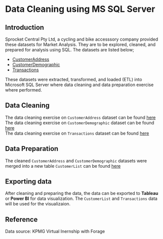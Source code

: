 # Data Cleaning using MS SQL Server
## Introduction
Sprocket Central Pty Ltd, a cycling and bike accesssory company provided these datasets for Market Analysis. They are to be explored, cleaned, and prepared for analysis using SQL.
The datasets are listed below;
* [CustomerAddress](https://docs.google.com/spreadsheets/d/1Cff4L3xMMTV81fiwSbDP2QcmhQ2AfpuP/edit?usp=sharing&ouid=110296809348029147838&rtpof=true&sd=true)
* [CustomerDemographic](https://docs.google.com/spreadsheets/d/148q6XUbBnq7bNoH-x3MztBWlYrgpgEK9/edit?usp=sharing&ouid=110296809348029147838&rtpof=true&sd=true)
* [Transactions](https://docs.google.com/spreadsheets/d/1TsszvsXnZa4_gLA9I9XytwmjwimbnmOa/edit?usp=sharing&ouid=110296809348029147838&rtpof=true&sd=true)

These datasets were extracted, transformed, and loaded (ETL) into Microsoft SQL Server where data cleaning and data preparation exercise where performed.

## Data Cleaning
The data cleaning exercise on `CustomerAddress` dataset can be found [here](https://github.com/Josiahgare/Data-Analyst-Portfolio/blob/main/Data%20Cleaning%20with%20SQL/CustomerAddress.sql)  
The data cleaning exercise on `CustomerDemographic` dataset can be found [here](https://github.com/josiahgare/Data-Analyst-Portfolio/blob/main/Data%20Cleaning%20with%20SQL/CustomerDemographic.sql)  
The data cleaning exercise on `Transactions` dataset can be found [here](https://github.com/josiahgare/Data-Analyst-Portfolio/blob/main/Data%20Cleaning%20with%20SQL/Transactions.sql)  

## Data Preparation
The cleaned `CustomerAddress` and `CustomerDemographic` datasets were merged into a new table `CustomerList` can be found 
[here](https://github.com/josiahgare/Data-Analyst-Portfolio/blob/main/Data%20Cleaning%20with%20SQL/CustomerAddress.sql)  

## Exporting data
After cleaning and preparing the data, the data can be exported to **Tableau** or **Power BI** for data visualization. 
The `CustomerList` and `Transactions` data will be used for the visualizaion.

## Reference
Data source: KPMG Virtual Inernship with Forage
